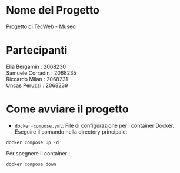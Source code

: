 # Nome del Progetto
Progetto di TecWeb - Museo 

# Partecipanti

Elia Bergamin : 2068230<br>
Samuele Corradin : 2068235<br>
Riccardo Milan : 2068231<br>
Uncas Peruzzi : 2068239<br>


# Come avviare il progetto
- `docker-compose.yml`: File di configurazione per i container Docker.
Eseguire il comando nella directory principale: 
```
docker compose up -d
```

Per spegnere il container :

```
docker compose down
```
